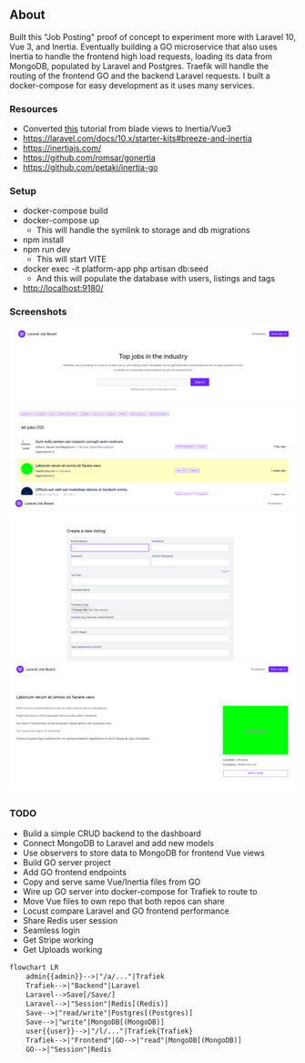 ## About 

Built this "Job Posting" proof of concept to experiment more with Laravel 10, Vue 3, and Inertia. Eventually building a GO microservice that also uses Inertia to handle the frontend high load requests, loading its data from MongoDB, populated by Laravel and Postgres. Traefik will handle the routing of the frontend GO and the backend Laravel requests. I built a docker-compose for easy development as it uses many services.

### Resources
- Converted [this](https://www.youtube.com/playlist?list=PL36CGZHZJqsWs907QwJrWSbN2g2NNPn6w) tutorial from blade views to Inertia/Vue3 
- https://laravel.com/docs/10.x/starter-kits#breeze-and-inertia
- https://inertiajs.com/
- https://github.com/romsar/gonertia
- https://github.com/petaki/inertia-go

### Setup
- docker-compose build
- docker-compose up
  - This will handle the symlink to storage and db migrations
- npm install
- npm run dev
  - This will start VITE
- docker exec -it platform-app php artisan db:seed
  - And this will populate the database with users, listings and tags
- [http://localhost:9180/](http://localhost:9180/)

### Screenshots
![](./readme/list.png)
![](./readme/create.png)
![](./readme/view.png)

### TODO
- Build a simple CRUD backend to the dashboard
- Connect MongoDB to Laravel and add new models
- Use observers to store data to MongoDB for frontend Vue views
- Build GO server project
- Add GO frontend endpoints
- Copy and serve same Vue/Inertia files from GO
- Wire up GO server into docker-compose for Trafiek to route to
- Move Vue files to own repo that both repos can share
- Locust compare Laravel and GO frontend performance
- Share Redis user session
- Seamless login
- Get Stripe working
- Get Uploads working

```mermaid
flowchart LR
    admin{{admin}}-->|"/a/..."|Trafiek
    Trafiek-->|"Backend"|Laravel
    Laravel-->Save[/Save/]
    Laravel-->|"Session"|Redis[(Redis)]
    Save-->|"read/write"|Postgres[(Postgres)]
    Save-->|"write"|MongoDB[(MongoDB)]
    user{{user}}-->|"/l/..."|Trafiek{Trafiek}
    Trafiek-->|"Frontend"|GO-->|"read"|MongoDB[(MongoDB)]
    GO-->|"Session"|Redis
```
